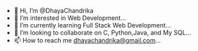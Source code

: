 - 👋 Hi, I’m @DhayaChandrika
- 👀 I’m interested in Web Development...
- 🌱 I’m currently learning Full Stack Web Development...
- 💞️ I’m looking to collaborate on C,  Python,Java, and My SQL...
- 📫 How to reach me dhayachandrika@gmail.com...

<!---
DhayaChandrika/DhayaChandrika is a ✨ special ✨ repository because its `README.md` (this file) appears on your GitHub profile.
You can click the Preview link to take a look at your changes.
--->
